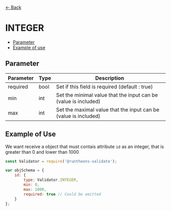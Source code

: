 [<- Back](https://github.com/iamousseni/runtheons-validate#type)

# INTEGER

- [Parameter](https://github.com/iamousseni/runtheons-validate/blob/master/doc/integer.md#parameter)
- [Example of use](https://github.com/iamousseni/runtheons-validate/blob/master/doc/integer.md#example-of-use)

## Parameter

| Parameter | Type | Description                                                     |
| --------- | ---- | --------------------------------------------------------------- |
| required  | bool | Set if this field is required (default : true)                  |
| min       | int  | Set the minimal value that the input can be (value is included) |
| max       | int  | Set the maximal value that the input can be (value is included) |

## Example of Use

We want receive a object that must contais attribute `id` as an integer, that is greater than 0 and lower than 1000

```javascript
const Validator = require('@runtheons-validate');

var objSchema = {
	id: {
		type: Validator.INTEGER,
		min: 0,
		max: 1000,
		required: true // Could be omitted
	}
};
```
